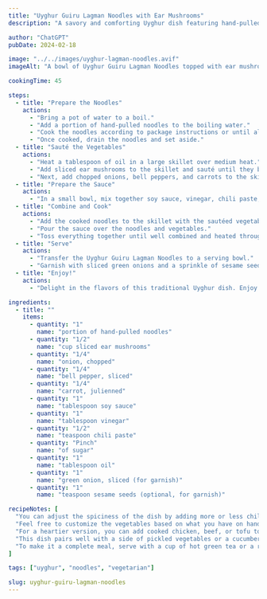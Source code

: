 ```yaml
---
title: "Uyghur Guiru Lagman Noodles with Ear Mushrooms"
description: "A savory and comforting Uyghur dish featuring hand-pulled noodles, ear mushrooms, and aromatic spices."

author: "ChatGPT"
pubDate: 2024-02-18

image: "../../images/uyghur-lagman-noodles.avif"
imageAlt: "A bowl of Uyghur Guiru Lagman Noodles topped with ear mushrooms and green onions"

cookingTime: 45

steps:
  - title: "Prepare the Noodles"
    actions:
      - "Bring a pot of water to a boil."
      - "Add a portion of hand-pulled noodles to the boiling water."
      - "Cook the noodles according to package instructions or until al dente."
      - "Once cooked, drain the noodles and set aside."
  - title: "Sauté the Vegetables"
    actions:
      - "Heat a tablespoon of oil in a large skillet over medium heat."
      - "Add sliced ear mushrooms to the skillet and sauté until they begin to brown, about 3-4 minutes."
      - "Next, add chopped onions, bell peppers, and carrots to the skillet. Cook until the vegetables are tender, about 5-6 minutes."
  - title: "Prepare the Sauce"
    actions:
      - "In a small bowl, mix together soy sauce, vinegar, chili paste, and a pinch of sugar."
  - title: "Combine and Cook"
    actions:
      - "Add the cooked noodles to the skillet with the sautéed vegetables."
      - "Pour the sauce over the noodles and vegetables."
      - "Toss everything together until well combined and heated through, about 3-4 minutes."
  - title: "Serve"
    actions:
      - "Transfer the Uyghur Guiru Lagman Noodles to a serving bowl."
      - "Garnish with sliced green onions and a sprinkle of sesame seeds, if desired."
  - title: "Enjoy!"
    actions:
      - "Delight in the flavors of this traditional Uyghur dish. Enjoy it while hot! Bon appétit!"

ingredients:
  - title: ""
    items:
      - quantity: "1"
        name: "portion of hand-pulled noodles"
      - quantity: "1/2"
        name: "cup sliced ear mushrooms"
      - quantity: "1/4"
        name: "onion, chopped"
      - quantity: "1/4"
        name: "bell pepper, sliced"
      - quantity: "1/4"
        name: "carrot, julienned"
      - quantity: "1"
        name: "tablespoon soy sauce"
      - quantity: "1"
        name: "tablespoon vinegar"
      - quantity: "1/2"
        name: "teaspoon chili paste"
      - quantity: "Pinch"
        name: "of sugar"
      - quantity: "1"
        name: "tablespoon oil"
      - quantity: "1"
        name: "green onion, sliced (for garnish)"
      - quantity: "1"
        name: "teaspoon sesame seeds (optional, for garnish)"

recipeNotes: [
  "You can adjust the spiciness of the dish by adding more or less chili paste according to your preference.",
  "Feel free to customize the vegetables based on what you have on hand or your personal taste.",
  "For a heartier version, you can add cooked chicken, beef, or tofu to the dish.",
  "This dish pairs well with a side of pickled vegetables or a cucumber salad.",
  "To make it a complete meal, serve with a cup of hot green tea or a refreshing glass of iced tea."
]

tags: ["uyghur", "noodles", "vegetarian"]

slug: uyghur-guiru-lagman-noodles
---
```

